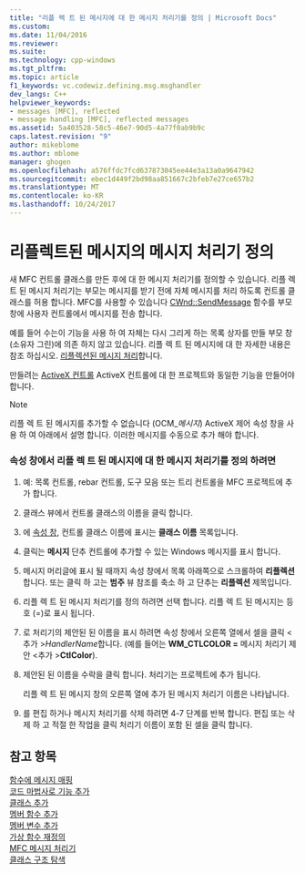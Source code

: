 ```yaml
---
title: "리플 렉 트 된 메시지에 대 한 메시지 처리기를 정의 | Microsoft Docs"
ms.custom: 
ms.date: 11/04/2016
ms.reviewer: 
ms.suite: 
ms.technology: cpp-windows
ms.tgt_pltfrm: 
ms.topic: article
f1_keywords: vc.codewiz.defining.msg.msghandler
dev_langs: C++
helpviewer_keywords:
- messages [MFC], reflected
- message handling [MFC], reflected messages
ms.assetid: 5a403528-58c5-46e7-90d5-4a77f0ab9b9c
caps.latest.revision: "9"
author: mikeblome
ms.author: mblome
manager: ghogen
ms.openlocfilehash: a576ffdc7fcd637873045ee44e3a13a0a9647942
ms.sourcegitcommit: ebec1d449f2bd98aa851667c2bfeb7e27ce657b2
ms.translationtype: MT
ms.contentlocale: ko-KR
ms.lasthandoff: 10/24/2017
---
```

# <a name="defining-a-message-handler-for-a-reflected-message"></a>리플렉트된 메시지의 메시지 처리기 정의
새 MFC 컨트롤 클래스를 만든 후에 대 한 메시지 처리기를 정의할 수 있습니다. 리플 렉 트 된 메시지 처리기는 부모는 메시지를 받기 전에 자체 메시지를 처리 하도록 컨트롤 클래스를 허용 합니다. MFC를 사용할 수 있습니다 [CWnd::SendMessage](../../mfc/reference/cwnd-class.md#sendmessage) 함수를 부모 창에 사용자 컨트롤에서 메시지를 전송 합니다.  
  
 예를 들어 수는이 기능을 사용 하 여 자체는 다시 그리게 하는 목록 상자를 만들 부모 창 (소유자 그린)에 의존 하지 않고 있습니다. 리플 렉 트 된 메시지에 대 한 자세한 내용은 참조 하십시오. [리플렉션된 메시지 처리](../../mfc/handling-reflected-messages.md)합니다.  
  
 만들려는 [ActiveX 컨트롤](../../mfc/activex-controls-on-the-internet.md) ActiveX 컨트롤에 대 한 프로젝트와 동일한 기능을 만들어야 합니다.  
  
> [!NOTE]
>  리플 렉 트 된 메시지를 추가할 수 없습니다 (OCM_*메시지*) ActiveX 제어 속성 창을 사용 하 여 아래에서 설명 합니다. 이러한 메시지를 수동으로 추가 해야 합니다.  
  
### <a name="to-define-a-message-handler-for-a-reflected-message-from-the-properties-window"></a>속성 창에서 리플 렉 트 된 메시지에 대 한 메시지 처리기를 정의 하려면  
  
1.  예: 목록 컨트롤, rebar 컨트롤, 도구 모음 또는 트리 컨트롤을 MFC 프로젝트에 추가 합니다.  
  
2.  클래스 뷰에서 컨트롤 클래스의 이름을 클릭 합니다.  
  
3.  에 [속성 창](/visualstudio/ide/reference/properties-window), 컨트롤 클래스 이름에 표시는 **클래스 이름** 목록입니다.  
  
4.  클릭는 **메시지** 단추 컨트롤에 추가할 수 있는 Windows 메시지를 표시 합니다.  
  
5.  메시지 머리글에 표시 될 때까지 속성 창에서 목록 아래쪽으로 스크롤하여 **리플렉션**합니다. 또는 클릭 하 고는 **범주** 뷰 참조를 축소 하 고 단추는 **리플렉션** 제목입니다.  
  
6.  리플 렉 트 된 메시지 처리기를 정의 하려면 선택 합니다. 리플 렉 트 된 메시지는 등호 (=)로 표시 됩니다.  
  
7.  로 처리기의 제안된 된 이름을 표시 하려면 속성 창에서 오른쪽 열에서 셀을 클릭 \<추가 >*HandlerName*합니다. (예를 들어는 **WM_CTLCOLOR =** 메시지 처리기 제안 \<추가 >**CtlColor**).  
  
8.  제안된 된 이름을 수락을 클릭 합니다. 처리기는 프로젝트에 추가 됩니다.  
  
     리플 렉 트 된 메시지 창의 오른쪽 열에 추가 된 메시지 처리기 이름은 나타납니다.  
  
9. 를 편집 하거나 메시지 처리기를 삭제 하려면 4-7 단계를 반복 합니다. 편집 또는 삭제 하 고 적절 한 작업을 클릭 처리기 이름이 포함 된 셀을 클릭 합니다.  
  
## <a name="see-also"></a>참고 항목  
 [함수에 메시지 매핑](../../mfc/reference/mapping-messages-to-functions.md)   
 [코드 마법사로 기능 추가](../../ide/adding-functionality-with-code-wizards-cpp.md)   
 [클래스 추가](../../ide/adding-a-class-visual-cpp.md)   
 [멤버 함수 추가](../../ide/adding-a-member-function-visual-cpp.md)   
 [멤버 변수 추가](../../ide/adding-a-member-variable-visual-cpp.md)   
 [가상 함수 재정의](../../ide/overriding-a-virtual-function-visual-cpp.md)   
 [MFC 메시지 처리기](../../mfc/reference/adding-an-mfc-message-handler.md)   
 [클래스 구조 탐색](../../ide/navigating-the-class-structure-visual-cpp.md)
